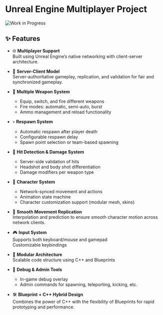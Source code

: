 # Unreal Engine Multiplayer Project


![Work in Progress](https://img.shields.io/badge/Status-Work%20in%20Progress-orange)

## ✨ Features

- 🌐 **Multiplayer Support**  
  Built using Unreal Engine’s native networking with client-server architecture.

- 🧠 **Server-Client Model**  
  Server-authoritative gameplay, replication, and validation for fair and synchronized gameplay.

- 🔫 **Multiple Weapon System**  
  - Equip, switch, and fire different weapons  
  - Fire modes: automatic, semi-auto, burst  
  - Ammo management and reload functionality

- 💀 **Respawn System**  
  - Automatic respawn after player death  
  - Configurable respawn delay  
  - Spawn point selection or team-based spawning

- 🎯 **Hit Detection & Damage System**  
  - Server-side validation of hits  
  - Headshot and body shot differentiation  
  - Damage modifiers per weapon type

- 🧍 **Character System**  
  - Network-synced movement and actions  
  - Animation state machine  
  - Character customization support (modular mesh, skins)

- 🏃 **Smooth Movement Replication**  
  Interpolation and prediction to ensure smooth character motion across network clients.

- 🎮 **Input System**  
  Supports both keyboard/mouse and gamepad  
  Customizable keybindings

- 🧱 **Modular Architecture**  
  Scalable code structure using C++ and Blueprints

- 🔧 **Debug & Admin Tools**  
  - In-game debug overlay  
  - Admin commands for spawning, teleporting, kicking, etc.

- 🛠️ **Blueprint + C++ Hybrid Design**  
  Combines the power of C++ with the flexibility of Blueprints for rapid prototyping and performance.
